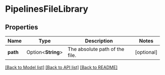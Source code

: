# PipelinesFileLibrary

## Properties

Name | Type | Description | Notes
------------ | ------------- | ------------- | -------------
**path** | Option<**String**> | The absolute path of the file. | [optional]

[[Back to Model list]](../README.md#documentation-for-models) [[Back to API list]](../README.md#documentation-for-api-endpoints) [[Back to README]](../README.md)


